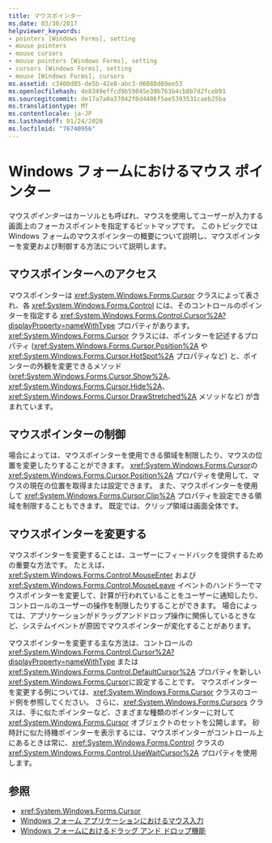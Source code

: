 ```yaml
---
title: マウスポインター
ms.date: 03/30/2017
helpviewer_keywords:
- pointers [Windows Forms], setting
- mouse pointers
- mouse cursors
- mouse pointers [Windows Forms], setting
- cursors [Windows Forms], setting
- mouse [Windows Forms], cursors
ms.assetid: c3400d85-de5b-42e8-abc3-d6088d69ee53
ms.openlocfilehash: 4e8349effcd9b59045e39b763b4cb8b7d2fceb91
ms.sourcegitcommit: de17a7a0a37042f0d4406f5ae5393531caeb25ba
ms.translationtype: MT
ms.contentlocale: ja-JP
ms.lasthandoff: 01/24/2020
ms.locfileid: "76740956"
---
```

# <a name="mouse-pointers-in-windows-forms"></a>Windows フォームにおけるマウス ポインター
マウス*ポインター*はカーソルとも呼ばれ、マウスを使用してユーザーが入力する画面上のフォーカスポイントを指定するビットマップです。 このトピックでは Windows フォームのマウスポインターの概要について説明し、マウスポインターを変更および制御する方法について説明します。  
  
## <a name="accessing-the-mouse-pointer"></a>マウスポインターへのアクセス  
 マウスポインターは <xref:System.Windows.Forms.Cursor> クラスによって表され、各 <xref:System.Windows.Forms.Control> には、そのコントロールのポインターを指定する <xref:System.Windows.Forms.Control.Cursor%2A?displayProperty=nameWithType> プロパティがあります。 <xref:System.Windows.Forms.Cursor> クラスには、ポインターを記述するプロパティ (<xref:System.Windows.Forms.Cursor.Position%2A> や <xref:System.Windows.Forms.Cursor.HotSpot%2A> プロパティなど) と、ポインターの外観を変更できるメソッド (<xref:System.Windows.Forms.Cursor.Show%2A>、<xref:System.Windows.Forms.Cursor.Hide%2A>、<xref:System.Windows.Forms.Cursor.DrawStretched%2A> メソッドなど) が含まれています。  
  
## <a name="controlling-the-mouse-pointer"></a>マウスポインターの制御  
 場合によっては、マウスポインターを使用できる領域を制限したり、マウスの位置を変更したりすることができます。 <xref:System.Windows.Forms.Cursor>の <xref:System.Windows.Forms.Cursor.Position%2A> プロパティを使用して、マウスの現在の位置を取得または設定できます。 また、マウスポインターを使用して <xref:System.Windows.Forms.Cursor.Clip%2A> プロパティを設定できる領域を制限することもできます。 既定では、クリップ領域は画面全体です。  
  
## <a name="changing-the-mouse-pointer"></a>マウスポインターを変更する  
 マウスポインターを変更することは、ユーザーにフィードバックを提供するための重要な方法です。 たとえば、<xref:System.Windows.Forms.Control.MouseEnter> および <xref:System.Windows.Forms.Control.MouseLeave> イベントのハンドラーでマウスポインターを変更して、計算が行われていることをユーザーに通知したり、コントロールのユーザーの操作を制限したりすることができます。 場合によっては、アプリケーションがドラッグアンドドロップ操作に関係しているときなど、システムイベントが原因でマウスポインターが変化することがあります。  
  
 マウスポインターを変更する主な方法は、コントロールの <xref:System.Windows.Forms.Control.Cursor%2A?displayProperty=nameWithType> または <xref:System.Windows.Forms.Control.DefaultCursor%2A> プロパティを新しい <xref:System.Windows.Forms.Cursor>に設定することです。 マウスポインターを変更する例については、<xref:System.Windows.Forms.Cursor> クラスのコード例を参照してください。 さらに、<xref:System.Windows.Forms.Cursors> クラスは、手に似たポインターなど、さまざまな種類のポインターに対して <xref:System.Windows.Forms.Cursor> オブジェクトのセットを公開します。 砂時計に似た待機ポインターを表示するには、マウスポインターがコントロール上にあるときは常に、<xref:System.Windows.Forms.Control> クラスの <xref:System.Windows.Forms.Control.UseWaitCursor%2A> プロパティを使用します。  
  
## <a name="see-also"></a>参照

- <xref:System.Windows.Forms.Cursor>
- [Windows フォーム アプリケーションにおけるマウス入力](mouse-input-in-a-windows-forms-application.md)
- [Windows フォームにおけるドラッグ アンド ドロップ機能](drag-and-drop-functionality-in-windows-forms.md)
